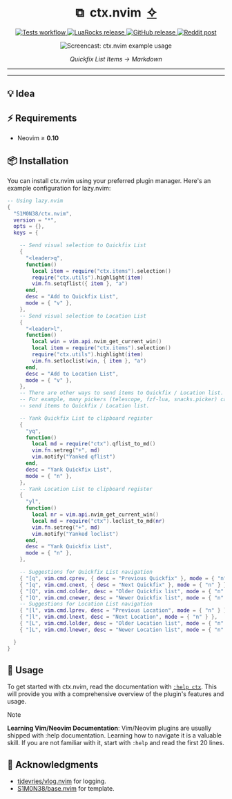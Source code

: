 <div align="center">
  <h1>⧉&nbsp;&nbsp;ctx.nvim&nbsp;&nbsp;<a href="https://github.com/S1M0N38/ai.nvim">✧</a></h1>
  <p align="center">
     <a href="https://github.com/S1M0N38/ctx.nvim/actions/workflows/run-tests.yml">
     <img alt="Tests workflow" src="https://img.shields.io/github/actions/workflow/status/S1M0N38/ctx.nvim/run-tests.yml?style=for-the-badge&label=Tests"/>
     </a>
     <a href="https://luarocks.org/modules/S1M0N38/ctx.nvim">
     <img alt="LuaRocks release" src="https://img.shields.io/luarocks/v/S1M0N38/ctx.nvim?style=for-the-badge&color=5d2fbf"/>
     </a>
     <a href="https://github.com/S1M0N38/ctx.nvim/releases">
     <img alt="GitHub release" src="https://img.shields.io/github/v/release/S1M0N38/ctx.nvim?style=for-the-badge&label=GitHub"/>
     </a>
     <a href="https://www.reddit.com/r/neovim/comments/.../">
     <img alt="Reddit post" src="https://img.shields.io/badge/post-reddit?style=for-the-badge&label=Reddit&color=FF5700"/>
     </a>
  </p>
  <div><img src="https://github.com/user-attachments/assets/8133dec4-d81f-40af-bdbc-2c23b08c60bd" alt="Screencast: ctx.nvim example usage"></div>
  <p><em>Quickfix List Items → Markdown</em></p>
  <hr>
</div>

---

## 💡 Idea

<!--TODO: add idea section-->

## ⚡️ Requirements

- Neovim ≥ **0.10**

## 📦 Installation

You can install ctx.nvim using your preferred plugin manager. Here's an example configuration for lazy.nvim:

```lua
-- Using lazy.nvim
{
  "S1M0N38/ctx.nvim",
  version = "*",
  opts = {},
  keys = {

    -- Send visual selection to Quickfix List
    {
      "<leader>q",
      function()
        local item = require("ctx.items").selection()
        require("ctx.utils").highlight(item)
        vim.fn.setqflist({ item }, "a")
      end,
      desc = "Add to Quickfix List",
      mode = { "v" },
    },
    -- Send visual selection to Location List
    {
      "<leader>l",
      function()
        local win = vim.api.nvim_get_current_win()
        local item = require("ctx.items").selection()
        require("ctx.utils").highlight(item)
        vim.fn.setloclist(win, { item }, "a")
      end,
      desc = "Add to Location List",
      mode = { "v" },
    },
    -- There are other ways to send items to Quickfix / Location list.
    -- For example, many pickers (telescope, fzf-lua, snacks.picker) can
    -- send items to Quickfix / Location list.

    -- Yank Quickfix List to clipboard register
    {
      "yq",
      function()
        local md = require("ctx").qflist_to_md()
        vim.fn.setreg("+", md)
        vim.notify("Yanked qflist")
      end,
      desc = "Yank Quickfix List",
      mode = { "n" },
    },
    -- Yank Location List to clipboard register
    {
      "yl",
      function()
        local nr = vim.api.nvim_get_current_win()
        local md = require("ctx").loclist_to_md(nr)
        vim.fn.setreg("+", md)
        vim.notify("Yanked loclist")
      end,
      desc = "Yank Quickfix List",
      mode = { "n" },
    },

    -- Suggestions for Quickfix List navigation
    { "[q", vim.cmd.cprev, { desc = "Previous Quickfix" }, mode = { "n" } },
    { "]q", vim.cmd.cnext, { desc = "Next Quickfix" }, mode = { "n" } },
    { "[Q", vim.cmd.colder, desc = "Older Quickfix list", mode = { "n" } },
    { "]Q", vim.cmd.cnewer, desc = "Newer Quickfix list", mode = { "n" } },
    -- Suggestions for Location List navigation
    { "[l", vim.cmd.lprev, desc = "Previous Location", mode = { "n" } },
    { "]l", vim.cmd.lnext, desc = "Next Location", mode = { "n" } },
    { "[L", vim.cmd.lolder, desc = "Older Location list", mode = { "n" } },
    { "]L", vim.cmd.lnewer, desc = "Newer Location list", mode = { "n" } },

  }
}
```

## 🚀 Usage

To get started with ctx.nvim, read the documentation with [`:help ctx`](https://github.com/S1M0N38/ctx.nvim/blob/main/doc/ctx.txt). This will provide you with a comprehensive overview of the plugin's features and usage.

> [!NOTE]
> **Learning Vim/Neovim Documentation**: Vim/Neovim plugins are usually shipped with :help documentation. Learning how to navigate it is a valuable skill. If you are not familiar with it, start with `:help` and read the first 20 lines.

## 🙏 Acknowledgments

- [tjdevries/vlog.nvim](https://github.com/tjdevries/vlog.nvim) for logging.
- [S1M0N38/base.nvim](https://github.com/S1M0N38/base.nvim) for template.
